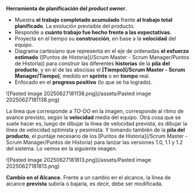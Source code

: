 **Herramienta de planificación del *product owner*.**

- Muestra **el trabajo completado acumulado** frente **al trabajo total planificado**. La evolución previsible del producto.
- Responde a **cuánto trabajo fue hecho frente a las expectativas.** 
- Proyecta en el tiempo su **construcción**, en base a la **velocidad** del equipo.
- Diagrama cartesiano que representa en el eje de ordenadas **el esfuerzo estimado** ([Puntos de Historia](/Scrum Master - Scrum Manager/Puntos de Historia)) para construir las diferentes **historias** de la **pila** **del** **producto**, y en el de las abscisas el **[Tiempo](/Scrum Master - Scrum Manager/Tiempo)**, medido en **sprints** o en **tiempo** real.
- Enfocado en el **progreso positivo** (lo que se ha logrado).

![Pasted image 20250627181138.png](/assets/Pasted image 20250627181138.png)

La línea que corresponde a *TO-DO* en la imagen, corresponde al ritmo de avance previsto, según la **velocidad** media del equipo. 
Otra cosa que se suele hacer es, luego de dibujar la línea de velocidad prevista, es dibujar la línea de velocidad optimista y pesimista. Y tomando también de la **pila del producto**, el puntaje necesario de los [Puntos de Historia](/Scrum Master - Scrum Manager/Puntos de Historia) para lanzar las versiones 1.0, 1.1 y 1.2 del sistema. Lo vemos en la siguiente imagen.

![Pasted image 20250627181813.png](/assets/Pasted image 20250627181813.png)

**Cambio en el Alcance.** Frente a un cambio en el alcance, la línea de alcance **prevista** subiría o bajaría, es decir, debe ser modificada.